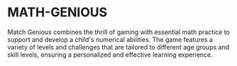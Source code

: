 # MATH-GENIOUS
Match Genious combines the thrill of gaming with essential math practice to support and develop a child's numerical abilities. The game features a variety of levels and challenges that are tailored to different age groups and skill levels, ensuring a personalized and effective learning experience.
